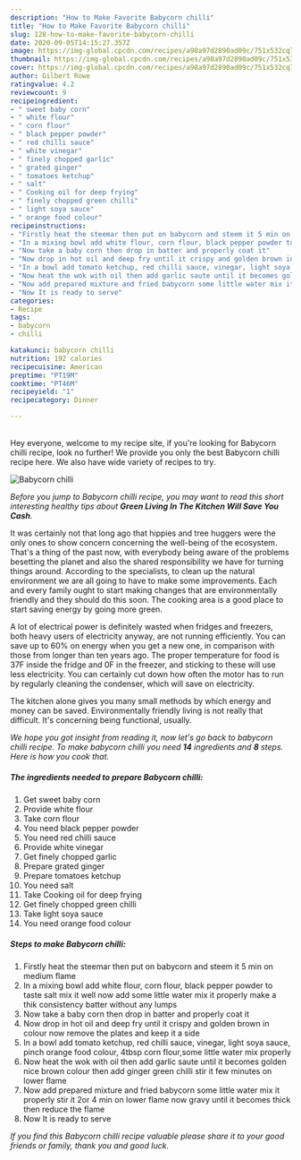 ```yaml
---
description: "How to Make Favorite Babycorn chilli"
title: "How to Make Favorite Babycorn chilli"
slug: 128-how-to-make-favorite-babycorn-chilli
date: 2020-09-05T14:15:27.357Z
image: https://img-global.cpcdn.com/recipes/a98a97d2890ad09c/751x532cq70/babycorn-chilli-recipe-main-photo.jpg
thumbnail: https://img-global.cpcdn.com/recipes/a98a97d2890ad09c/751x532cq70/babycorn-chilli-recipe-main-photo.jpg
cover: https://img-global.cpcdn.com/recipes/a98a97d2890ad09c/751x532cq70/babycorn-chilli-recipe-main-photo.jpg
author: Gilbert Rowe
ratingvalue: 4.2
reviewcount: 9
recipeingredient:
- " sweet baby corn"
- " white flour"
- " corn flour"
- " black pepper powder"
- " red chilli sauce"
- " white vinegar"
- " finely chopped garlic"
- " grated ginger"
- " tomatoes ketchup"
- " salt"
- " Cooking oil for deep frying"
- " finely chopped green chilli"
- " light soya sauce"
- " orange food colour"
recipeinstructions:
- "Firstly heat the steemar then put on babycorn and steem it 5 min on medium flame"
- "In a mixing bowl add white flour, corn flour, black pepper powder to taste salt mix it well now add some little water mix it properly make a thik consistency batter without any lumps"
- "Now take a baby corn then drop in batter and properly coat it"
- "Now drop in hot oil and deep fry until it crispy and golden brown in colour now remove the plates and keep it a side"
- "In a bowl add tomato ketchup, red chilli sauce, vinegar, light soya sauce, pinch orange food colour, 4tbsp corn flour,some little water mix properly"
- "Now heat the wok with oil then add garlic saute until it becomes golden nice brown colour then add ginger green chilli stir it few minutes on lower flame"
- "Now add prepared mixture and fried babycorn some little water mix it properly stir it 2or 4 min on lower flame now gravy until it becomes thick then reduce the flame"
- "Now It is ready to serve"
categories:
- Recipe
tags:
- babycorn
- chilli

katakunci: babycorn chilli 
nutrition: 192 calories
recipecuisine: American
preptime: "PT19M"
cooktime: "PT46M"
recipeyield: "1"
recipecategory: Dinner

---
```

<br>
Hey everyone, welcome to my recipe site, if you're looking for Babycorn chilli recipe, look no further! We provide you only the best Babycorn chilli recipe here. We also have wide variety of recipes to try.
<br>


![Babycorn chilli](https://img-global.cpcdn.com/recipes/a98a97d2890ad09c/751x532cq70/babycorn-chilli-recipe-main-photo.jpg)

<i>Before you jump to Babycorn chilli recipe, you may want to read this short interesting healthy tips about 
<strong>Green Living In The Kitchen Will Save You Cash</strong>.</i>
</br>

It was certainly not that long ago that hippies and tree huggers were the only ones to show concern concerning the well-being of the ecosystem. That's a thing of the past now, with everybody being aware of the problems besetting the planet and also the shared responsibility we have for turning things around. According to the specialists, to clean up the natural environment we are all going to have to make some improvements. Each and every family ought to start making changes that are environmentally friendly and they should do this soon. The cooking area is a good place to start saving energy by going more green.

A lot of electrical power is definitely wasted when fridges and freezers, both heavy users of electricity anyway, are not running efficiently. You can save up to 60% on energy when you get a new one, in comparison with those from longer than ten years ago. The proper temperature for food is 37F inside the fridge and 0F in the freezer, and sticking to these will use less electricity. You can certainly cut down how often the motor has to run by regularly cleaning the condenser, which will save on electricity.

The kitchen alone gives you many small methods by which energy and money can be saved. Environmentally friendly living is not really that difficult. It's concerning being functional, usually.


<i>We hope you got insight from reading it, now let's go back to babycorn chilli recipe. To make babycorn chilli you need <strong>14</strong> ingredients and <strong>8</strong> steps. Here is how you cook that.
</i>

##### The ingredients needed to prepare Babycorn chilli:

1. Get  sweet baby corn
1. Provide  white flour
1. Take  corn flour
1. You need  black pepper powder
1. You need  red chilli sauce
1. Provide  white vinegar
1. Get  finely chopped garlic
1. Prepare  grated ginger
1. Prepare  tomatoes ketchup
1. You need  salt
1. Take  Cooking oil for deep frying
1. Get  finely chopped green chilli
1. Take  light soya sauce
1. You need  orange food colour


##### Steps to make Babycorn chilli:

1. Firstly heat the steemar then put on babycorn and steem it 5 min on medium flame
1. In a mixing bowl add white flour, corn flour, black pepper powder to taste salt mix it well now add some little water mix it properly make a thik consistency batter without any lumps
1. Now take a baby corn then drop in batter and properly coat it
1. Now drop in hot oil and deep fry until it crispy and golden brown in colour now remove the plates and keep it a side
1. In a bowl add tomato ketchup, red chilli sauce, vinegar, light soya sauce, pinch orange food colour, 4tbsp corn flour,some little water mix properly
1. Now heat the wok with oil then add garlic saute until it becomes golden nice brown colour then add ginger green chilli stir it few minutes on lower flame
1. Now add prepared mixture and fried babycorn some little water mix it properly stir it 2or 4 min on lower flame now gravy until it becomes thick then reduce the flame
1. Now It is ready to serve


<i>If you find this Babycorn chilli recipe valuable please share it to your good friends or family, thank you and good luck.</i>
